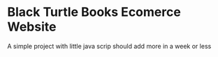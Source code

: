 # Black Turtle Books Ecomerce Website
 A simple project with little java scrip should add more in a week or less
